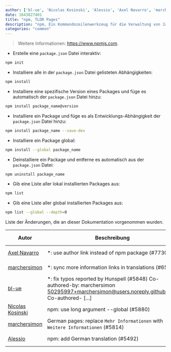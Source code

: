 ```yaml
---
author: ['bl-ue', 'Nicolas Kosinski', 'Alessio', 'Axel Navarro', 'marchersimon']
date: 1643827401
title: "npm, TLDR Pages"
description: "npm, Ein Kommandozeilenwerkzeug für die Verwaltung von JavaScript und Node.js Paketen (Packages)."
categories: "common"
---
```

> Weitere Informationen: <https://www.npmjs.com>.

- Erstelle eine `package.json` Datei interaktiv:

```bash
npm init
```

- Installiere alle in der `package.json` Datei gelisteten Abhängigkeiten:

```bash
npm install
```

- Installiere eine spezifische Version eines Packages und füge es automatisch der `package.json` Datei hinzu:

```bash
npm install package_name@version
```

- Installiere ein Package und füge es als Entwicklungs-Abhängigkeit der `package.json` Datei hinzu:

```bash
npm install package_name --save-dev
```

- Installiere ein Package global:

```bash
npm install --global package_name
```

- Deinstalliere ein Package und entferne es automatisch aus der `package.json` Datei:

```bash
npm uninstall package_name
```

- Gib eine Liste aller lokal installierten Packages aus:

```bash
npm list
```

- Gib eine Liste aller global installierten Packages aus:

```bash
npm list --global --depth=0
```
Liste der Änderungen, die an dieser Dokumentation vorgenommen wurden.


Autor | Beschreibung | ISO 8601 Datumsformat | Link zu GitHub
------|-----|-----|-----
[Axel Navarro](mailto:navarroaxel@gmail.com) | *: use author link instead of npm package (#7730) | 2022-02-02T19:43:21 | [c2c16f61acbd](https://github.com/tldr-pages/tldr/commit/c2c16f61acbdca1933961fbbc20a80bdae76ece5)
[marchersimon](mailto:50295997+marchersimon@users.noreply.github.com) | *: sync more information links in translations (#6537) | 2021-10-01T20:28:01 | [642dbf2e972e](https://github.com/tldr-pages/tldr/commit/642dbf2e972e388fab8c84ba3b4685fb862b6454)
[bl-ue](mailto:54780737+bl-ue@users.noreply.github.com) | *: fix typos reported by Hunspell (#5848) Co-authored-by: marchersimon <50295997+marchersimon@users.noreply.github.com> Co-authored- [...] | 2021-05-20T22:13:41 | [8ebd171d6f00](https://github.com/tldr-pages/tldr/commit/8ebd171d6f001698709fefc02b1fd5cc9f3a99c4)
[Nicolas Kosinski](mailto:nicokosi@yahoo.com) | npm: use long argument --global (#5880) | 2021-05-04T09:26:22 | [1fe05c4e59dd](https://github.com/tldr-pages/tldr/commit/1fe05c4e59ddbb8aebbd121f692cd3b743087724)
[marchersimon](mailto:50295997+marchersimon@users.noreply.github.com) | German pages: replace `Mehr Informationen` with `Weitere Informationen` (#5814) | 2021-04-24T13:09:56 | [0a15df6ce3d7](https://github.com/tldr-pages/tldr/commit/0a15df6ce3d790b71b8fa4ae2e8befe0ed0806c7)
[Alessio](mailto:25589202+tomadojuice@users.noreply.github.com) | npm: add German translation (#5492) | 2021-03-24T20:35:30 | [f4b334a7c6db](https://github.com/tldr-pages/tldr/commit/f4b334a7c6db04236d1a96beaee5ee9d6be3327b)

